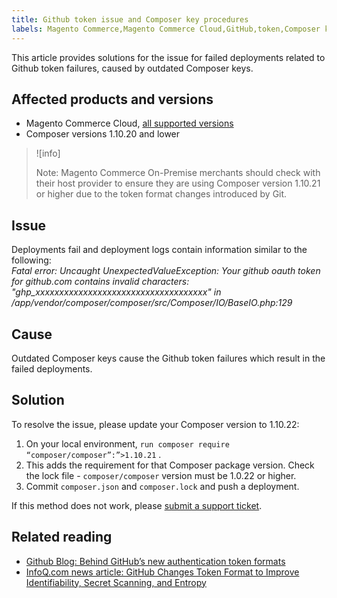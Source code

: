 ```yaml
---
title: Github token issue and Composer key procedures
labels: Magento Commerce,Magento Commerce Cloud,GitHub,token,Composer key,troubleshooting,failed deployment,fail,Git
---
```


This article provides solutions for the issue for failed deployments related to Github token failures, caused by outdated Composer keys.

## Affected products and versions

* Magento Commerce Cloud, [all supported versions](https://magento.com/sites/default/files/magento-software-lifecycle-policy.pdf)
* Composer versions 1.10.20 and lower

>![info]
>
>Note: Magento Commerce On-Premise merchants should check with their host provider to ensure they are using Composer version 1.10.21 or higher due to the token format changes introduced by Git.


## Issue
 Deployments fail and deployment logs contain information similar to the following:<br>
 *Fatal error: Uncaught UnexpectedValueException: Your github oauth token for github.com contains invalid characters: "ghp_xxxxxxxxxxxxxxxxxxxxxxxxxxxxxxxxxxxx" in /app/vendor/composer/composer/src/Composer/IO/BaseIO.php:129*


## Cause

Outdated Composer keys cause the Github token failures which result in the failed deployments.

## Solution

To resolve the issue, please update your Composer version to 1.10.22:

1. On your local environment, `run composer require “composer/composer”:”>1.10.21` .
1. This adds the requirement for that Composer package version. Check the lock file - `composer/composer` version must be 1.0.22 or higher.
1. Commit `composer.json` and `composer.lock` and push a deployment.

If this method does not work, please [submit a support ticket](https://support.magento.com/hc/en-us/articles/360000913794#submit-ticket).


## Related reading

* [Github Blog: Behind GitHub’s new authentication token formats](https://github.blog/2021-04-05-behind-githubs-new-authentication-token-formats/)
* [InfoQ.com news article: GitHub Changes Token Format to Improve Identifiability, Secret Scanning, and Entropy](https://www.infoq.com/news/2021/04/github-new-token-format/)

